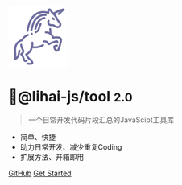 ![logo](./single.svg)

# 🦄@lihai-js/tool <small>2.0</small>

> 一个日常开发代码片段汇总的JavaScipt工具库

- 简单、快捷
- 助力日常开发、减少重复Coding
- 扩展方法、开箱即用


[GitHub](https://github.com/CatsAndMice/tool)
[Get Started](#🦄@lihai-js/tool)